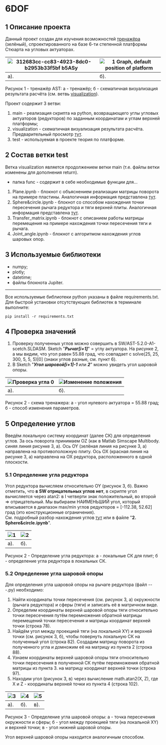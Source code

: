 # 6DOF

## 1 Описание проекта

Данный проект создан для изучения возможностей [тренажёра](https://auto-sys.su/products/astm/) (зелёный), спроектированного на базе 6-ти степенной платформы Стюарта на угловых актуаторах.

![312683cc-cc83-4923-8dc0-b2953b33f5bf b5ASy](https://user-images.githubusercontent.com/86445241/231889804-f48c49f6-d8e7-466a-b50d-0ffda538c0c9.jpg)|![1  Graph, default position of platform](https://user-images.githubusercontent.com/86445241/231886267-50940a10-0ec4-424c-b39e-7f0f63999aef.png)
---|---
а). | б).  <br />

Рисунок 1 - тренажёр AST: а - тренажёр; б - схематичная визуализация результата расчёта (см. ветвь [visualization](https://github.com/LiDline/6DOF/tree/visualization)).

 Проект содержит 3 ветви:
1. main - реализация скрипта на python, возвращающего углы угловых актуаторов (редукторов) по заданным координатам и углам верхней платформы;
2. visualization - схематичная визуализация результата расчёта. Предварительный просмотр [тут](https://chart-studio.plotly.com/~LiDline/1.embed).
3. test - используемая в проекте теория по платформе.

## 2 Состав ветки test
Ветка visualization является продолжением ветки main (т.е. файлы ветки изменены для дополнения return).
- папка func - содержит в себе необходимые функции для...
1. Plane.ipynb - блокнот с объяснением реализации матрицы поворота на примере пластины. Аналогичная информация представлена [тут](https://hedgedoc.auto-sys.su/JAqGGd3JRn-qmUJVMdjODg).
2. Sphere&circle.ipynb - блокнот со способом нахождения точки пересечения рычага редуктора и тяги верхней плиты. Аналогичная информация представлена [тут](https://hedgedoc.auto-sys.su/JAqGGd3JRn-qmUJVMdjODg).
3. Transfer_matrix.ipynb - блокнот с описанием работы матрицы перемещения на примере нахождения точки пересечения тяги и рычага.
4. Joint_angle.ipynb - блокнот с алгоритмом нахождения углов шаровых опор.

## 3 Используемые библиотеки
- numpy;
- plotly;
- datetime;
- файлы блокнота Jupiter.
____
Все используемые библиотеки python указаны в файле requirements.txt. Для быстрой установки отсутствующих библиотек в терминале выполните: 
```
pip install -r requirements.txt
```

## 4 Проверка значений

1. Проверку полученных углов можно совершить в SW/AST-5.2.0-A1-scetch.SLDASM. Sketch "***Рычаг[i+1]***" = углу актуатора. На рисунке 2, а мы видим, что угол равен 55.88 град, что совпадает с solve(25, 25, 300, 5, 5, 5)[0] (знаки углов разные, см. пункт 6). 
2. В Sketch "***Угол шаровой[i+1]-1*** или ***2***" можно увидеть угол шаровой опоры.

![Проверка угла 0](https://user-images.githubusercontent.com/86445241/231896653-c5e6d8c8-8337-4123-a9c6-0ce3dfde19ac.png)|![Изменение положения](https://user-images.githubusercontent.com/86445241/231896717-9eafa52d-ff11-416e-bddb-7d6951c053db.png)
---|---
a).|б). <br />

Рисунок 2 - схема тренажера: а - угол нулевого актуатора = 55.88 град; б - способ изменения параметров. 

## 5 Определение углов
Введём локальную систему координат (далее СК) для определения углов. За ось поворота принимаем OZ (как в Matlab Simscape Multibody.  синяя линия рисунке 3, а). Ось OY (зелёная линия на рисунке 3, а) направлена на противоположную плиту. Ось OX (красная линия на рисунке 3, а) направлена на OX редуктора, расположенного в одной плоскости. <br />

### 5.1 Определение угла редуктора

Угол редуктора вычисляем относительно OY (рисунок 3, б). Важно отметить, что **в SW отрицательных углов нет**, в скрипте угол вычисляется через atan2: в I четверти знак положительный, во второй => отрицательный. Мы выбираем НАИМЕНЬШИЙ угол, который вписывается в диапазон max/min углов редукторов = [-112.38, 52.62] град (это конструкционные ограничения). <br />
См. подробный разбор нахождения углов [тут](https://hedgedoc.auto-sys.su/JAqGGd3JRn-qmUJVMdjODg) или в файле "**2. Sphere&circle.ipynb**".

![1](https://user-images.githubusercontent.com/86445241/232336460-858e7131-d233-469b-af6a-b62f14796a9e.png)|![2](https://user-images.githubusercontent.com/86445241/232336490-214af603-e1a8-474a-a9f0-af731c765a3b.png)
---|---
a).|б). <br />

Рисунок 2 - Определение угла редуктора: а - локальные СК для плит; б - определение угла редуктора в локальных СК.

### 5.2 Определение угла шаровой опоры

Для определения угла шаровой опоры на рычаге редуктора (файл ---.py) необходимо:

1. Найти координаты точки пересечения (см. рисунок 3, а) окружности (рычага редуктора) и сферы (тяги) и записать её в матричном виде.
2. Определим координаты верхней шаровой опоры тяги относительно точки пересечения путём перемножения обратной матрицы перемещений точки пересечения и матрицы координат верхней точки (строка 78).
3. Найдём угол между проекцией тяги (на локальной XY) и верхней точки (см. рисунок 3, б), чтобы повернуть локальную СК на полученный угол (строка 82). Создадим матрицу поворота из полученного угла и домножим её на матрицу из пункта 2 (строка 88).
4. Узнаем координаты верхней шаровой опоры тяги относительно точки пересечения в полученной СК путём перемножения обратной матрицы из пункта 3. на матрицу координат верхней точки (строка 97).
5. Находим угол (рисунок 3, в) через вычисление math.atan2(X, Z), где X и Z - координаты верхней точки из пункта 4 (строка 102).

![3](https://user-images.githubusercontent.com/86445241/232344811-bcad286f-bd7f-4143-a1cc-800e59a3b59f.png)|![4](https://user-images.githubusercontent.com/86445241/232344841-429eb999-e45e-46ed-a519-523b95f6f6db.png)|![5](https://user-images.githubusercontent.com/86445241/232344868-0b036978-341a-4664-9930-213f8e1f7be6.png)
---|---|---
a).|б).|в). <br />

Рисунок 3 - Определение угла шаровой опоры: а - точка пересечения окружности и сферы; б - угол между проекцией тяги (на локальной XY) и верхней точки; в - угол нижней шаровой опоры.<br />

Угол верхней шаровой опоры находится аналогичным способом.